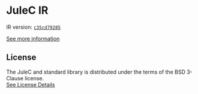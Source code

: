 # JuleC IR

IR version: [`c35cd79285`](https://github.com/julelang/jule/tree/c35cd792853b5ae0a1ad7b116c8f2e52d289ad9f)

[See more information](https://manual.jule.dev/getting-started/installation/compiling-from-source/compile-from-ir)

## License

The JuleC and standard library is distributed under the terms of the BSD 3-Clause license. \
[See License Details](./LICENSE)
